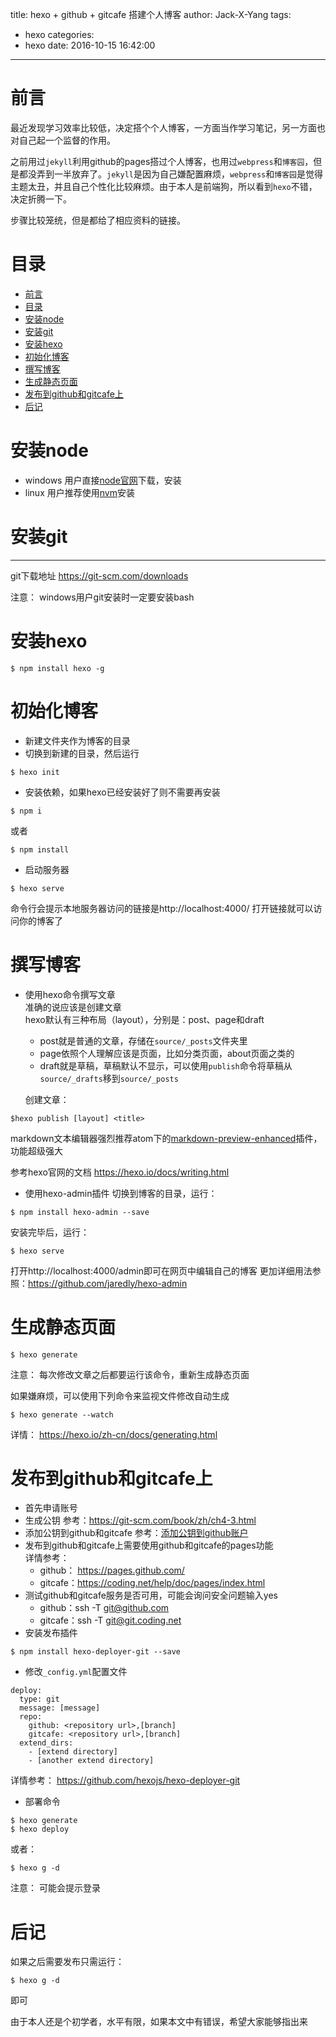 title: hexo + github + gitcafe 搭建个人博客
author: Jack-X-Yang
tags:
  - hexo
categories:
  - hexo
date: 2016-10-15 16:42:00
---
# 前言
最近发现学习效率比较低，决定搭个个人博客，一方面当作学习笔记，另一方面也对自己起一个监督的作用。

之前用过`jekyll`利用github的pages搭过个人博客，也用过`webpress`和`博客园`，但是都没弄到一半放弃了。`jekyll`是因为自己嫌配置麻烦，`webpress`和`博客园`是觉得主题太丑，并且自己个性化比较麻烦。由于本人是前端狗，所以看到`hexo`不错，决定折腾一下。

步骤比较笼统，但是都给了相应资料的链接。
<!-- more -->

# 目录
<!-- toc -->

- [前言](#前言)
- [目录](#目录)
- [安装node](#安装node)
- [安装git](#安装git)
- [安装hexo](#安装hexo)
- [初始化博客](#初始化博客)
- [撰写博客](#撰写博客)
- [生成静态页面](#生成静态页面)
- [发布到github和gitcafe上](#发布到github和gitcafe上)
- [后记](#后记)

<!-- tocstop -->

# 安装node
- windows 用户直接[node官网](https://nodejs.org/en/)下载，安装
- linux 用户推荐使用[nvm](https://github.com/creationix/nvm)安装

# 安装git
---
git下载地址 https://git-scm.com/downloads

注意： windows用户git安装时一定要安装bash

# 安装hexo
```shell
$ npm install hexo -g
```

# 初始化博客
- 新建文件夹作为博客的目录
- 切换到新建的目录，然后运行
```shell
$ hexo init
```
- 安装依赖，如果hexo已经安装好了则不需要再安装
```shell
$ npm i
```
  或者
```shell
$ npm install
```
- 启动服务器
```shell
$ hexo serve
```
命令行会提示本地服务器访问的链接是http://localhost:4000/
打开链接就可以访问你的博客了

# 撰写博客
- 使用hexo命令撰写文章  
  准确的说应该是创建文章  
  hexo默认有三种布局（layout），分别是：post、page和draft
  - post就是普通的文章，存储在`source/_posts`文件夹里
  - page依照个人理解应该是页面，比如分类页面，about页面之类的  
  - draft就是草稿，草稿默认不显示，可以使用`publish`命令将草稿从`source/_drafts`移到`source/_posts`

  创建文章：
```shell
$hexo publish [layout] <title>
```

  markdown文本编辑器强烈推荐atom下的[markdown-preview-enhanced](https://atom.io/packages/markdown-preview-enhanced)插件，功能超级强大

  参考hexo官网的文档 https://hexo.io/docs/writing.html
- 使用hexo-admin插件
切换到博客的目录，运行：
```shell
$ npm install hexo-admin --save
```
  安装完毕后，运行：
```shell
$ hexo serve
```
  打开http://localhost:4000/admin即可在网页中编辑自己的博客
  更加详细用法参照：https://github.com/jaredly/hexo-admin

# 生成静态页面
```shell
$ hexo generate
```
注意： 每次修改文章之后都要运行该命令，重新生成静态页面

如果嫌麻烦，可以使用下列命令来监视文件修改自动生成
```shell
$ hexo generate --watch
```

详情： https://hexo.io/zh-cn/docs/generating.html

# 发布到github和gitcafe上
- 首先申请账号
- 生成公钥
参考：https://git-scm.com/book/zh/ch4-3.html
- 添加公钥到github和gitcafe 参考：[添加公钥到github账户](https://help.github.com/articles/adding-a-new-ssh-key-to-your-github-account/)
- 发布到github和gitcafe上需要使用github和gitcafe的pages功能  
详情参考：
	- github： https://pages.github.com/
	- gitcafe：https://coding.net/help/doc/pages/index.html
- 测试github和gitcafe服务是否可用，可能会询问安全问题输入yes
	- github：ssh -T git@github.com
    - gitcafe：ssh -T git@git.coding.net
- 安装发布插件
```shell
$ npm install hexo-deployer-git --save
```
- 修改`_config.yml`配置文件
```shell
deploy:
  type: git
  message: [message]
  repo:
    github: <repository url>,[branch]
    gitcafe: <repository url>,[branch]
  extend_dirs:
    - [extend directory]
    - [another extend directory]
```
  详情参考： https://github.com/hexojs/hexo-deployer-git
- 部署命令
```shell
$ hexo generate
$ hexo deploy
```
  或者：
```shell
$ hexo g -d
```
  注意： 可能会提示登录

# 后记
如果之后需要发布只需运行：
```shell
$ hexo g -d
```
即可

由于本人还是个初学者，水平有限，如果本文中有错误，希望大家能够指出来